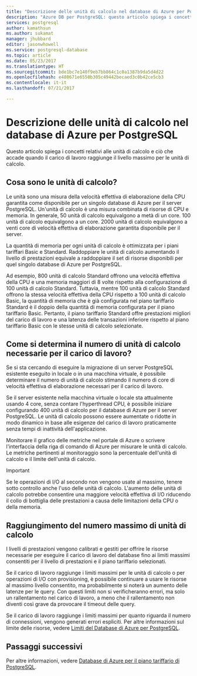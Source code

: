 ```yaml
---
title: "Descrizione delle unità di calcolo nel database di Azure per PostgreSQL | Microsoft Docs"
description: "Azure DB per PostgreSQL: questo articolo spiega i concetti relativi alle unità di calcolo e ciò che accade quando il carico di lavoro raggiunge il livello massimo per le unità di calcolo."
services: postgresql
author: kamathsun
ms.author: sukamat
manager: jhubbard
editor: jasonwhowell
ms.service: postgresql-database
ms.topic: article
ms.date: 05/23/2017
ms.translationtype: HT
ms.sourcegitcommit: bde1bc7e140f9eb7bb864c1c0a1387b9da5d4d22
ms.openlocfilehash: e480671e6550b305c49442becaed3c0b42ce5cb3
ms.contentlocale: it-it
ms.lasthandoff: 07/21/2017

---
```

# <a name="explaining-compute-units-in-azure-database-for-postgresql"></a>Descrizione delle unità di calcolo nel database di Azure per PostgreSQL
Questo articolo spiega i concetti relativi alle unità di calcolo e ciò che accade quando il carico di lavoro raggiunge il livello massimo per le unità di calcolo.

## <a name="what-are-compute-units"></a>Cosa sono le unità di calcolo?
Le unità sono una misura della velocità effettiva di elaborazione della CPU garantita come disponibile per un singolo database di Azure per il server PostgreSQL. Un'unità di calcolo è una misura combinata di risorse di CPU e memoria. In generale, 50 unità di calcolo equivalgono a metà di un core. 100 unità di calcolo equivalgono a un core. 2000 unità di calcolo equivalgono a venti core di velocità effettiva di elaborazione garantita disponibile per il server.

La quantità di memoria per ogni unità di calcolo è ottimizzata per i piani tariffari Basic e Standard. Raddoppiare le unità di calcolo aumentando il livello di prestazioni equivale a raddoppiare il set di risorse disponibili per quel singolo database di Azure per PostgreSQL.

Ad esempio, 800 unità di calcolo Standard offrono una velocità effettiva della CPU e una memoria maggiori di 8 volte rispetto alla configurazione di 100 unità di calcolo Standard. Tuttavia, mentre 100 unità di calcolo Standard offrono la stessa velocità effettiva della CPU rispetto a 100 unità di calcolo Basic, la quantità di memoria che è già configurata nel piano tariffario Standard è il doppio della quantità di memoria configurata per il piano tariffario Basic. Pertanto, il piano tariffario Standard offre prestazioni migliori del carico di lavoro e una latenza delle transazioni inferiore rispetto al piano tariffario Basic con le stesse unità di calcolo selezionate.

## <a name="how-can-i-determine-the-number-of-compute-units-needed-for-my-workload"></a>Come si determina il numero di unità di calcolo necessarie per il carico di lavoro?
Se si sta cercando di eseguire la migrazione di un server PostgreSQL esistente eseguito in locale o in una macchina virtuale, è possibile determinare il numero di unità di calcolo stimando il numero di core di velocità effettiva di elaborazione necessari per il carico di lavoro. 

Se il server esistente nella macchina virtuale o locale sta attualmente usando 4 core, senza contare l'hyperthread CPU, è possibile iniziare configurando 400 unità di calcolo per il database di Azure per il server PostgreSQL. Le unità di calcolo possono essere aumentate o ridotte in modo dinamico in base alle esigenze del carico di lavoro praticamente senza tempi di inattività dell'applicazione. 

Monitorare il grafico delle metriche nel portale di Azure o scrivere l'interfaccia della riga di comando di Azure per misurare le unità di calcolo. Le metriche pertinenti al monitoraggio sono la percentuale dell'unità di calcolo e il limite dell'unità di calcolo.

>[!IMPORTANT]
> Se le operazioni di I/O al secondo non vengono usate al massimo, tenere sotto controllo anche l'uso delle unità di calcolo. L'aumento delle unità di calcolo potrebbe consentire una maggiore velocità effettiva di I/O riducendo il collo di bottiglia delle prestazioni a causa delle limitazioni della CPU o della memoria.

## <a name="what-happens-when-i-hit-my-maximum-compute-units"></a>Raggiungimento del numero massimo di unità di calcolo
I livelli di prestazioni vengono calibrati e gestiti per offrire le risorse necessarie per eseguire il carico di lavoro del database fino ai limiti massimi consentiti per il livello di prestazioni e il piano tariffario selezionati. 

Se il carico di lavoro raggiunge i limiti massimi per le unità di calcolo o per operazioni di I/O con provisioning, è possibile continuare a usare le risorse al massimo livello consentito, ma probabilmente si noterà un aumento delle latenze per le query. Con questi limiti non si verificheranno errori, ma solo un rallentamento nel carico di lavoro, a meno che il rallentamento non diventi così grave da provocare il timeout delle query. 

Se il carico di lavoro raggiunge i limiti massimi per quanto riguarda il numero di connessioni, vengono generati errori espliciti. Per altre informazioni sul limite delle risorse, vedere [Limiti del Database di Azure per PostgreSQL](concepts-limits.md).

## <a name="next-steps"></a>Passaggi successivi
Per altre informazioni, vedere [Database di Azure per il piano tariffario di PostgreSQL](./concepts-service-tiers.md).

